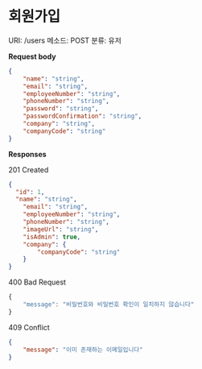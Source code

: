 # 회원가입

URI: /users
메소드: POST
분류: 유저

**Request body**

```json
{
	"name": "string",
	"email": "string",
	"employeeNumber": "string",
	"phoneNumber": "string",
	"password": "string",
	"passwordConfirmation": "string",
	"company": "string",
	"companyCode": "string"
}
```

**Responses**

201 Created

```json
{
  "id": 1,
  "name": "string",
	"email": "string",
	"employeeNumber": "string",
	"phoneNumber": "string",
	"imageUrl": "string",
	"isAdmin": true,
	"company": {
		"companyCode": "string"
	}
}
```

400 Bad Request

```jsx
{
	"message": "비밀번호와 비밀번호 확인이 일치하지 않습니다"
}
```

409 Conflict

```json
{
	"message": "이미 존재하는 이메일입니다"
}
```